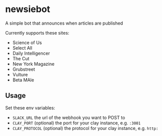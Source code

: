 # newsiebot
A simple bot that announces when articles are published

Currently supports these sites:

* Science of Us
* Select All
* Daily Intelligencer
* The Cut
* New York Magazine
* Grubstreet
* Vulture
* Beta MAle

## Usage

Set these env variables:

* `SLACK_URL` the url of the webhook you want to POST to
* `CLAY_PORT` (optional) the port for your clay instance, e.g. `:3001`
* `CLAY_PROTOCOL` (optional) the protocol for your clay instance, e.g. `http:`
